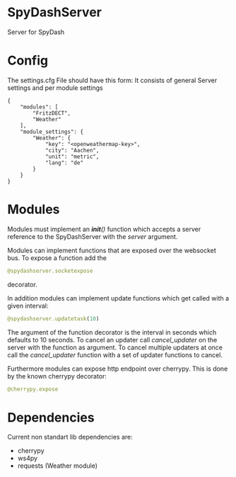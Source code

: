 # SpyDashServer
Server for SpyDash

# Config
The settings.cfg File should have this form:
It consists of general Server settings and per module settings

```
{
    "modules": [
        "FritzDECT",
        "Weather"
    ],
    "module_settings": {
        "Weather": {
            "key": "<openweathermap-key>",
            "city": "Aachen",
            "unit": "metric",
            "lang": "de"
        }
    }
}
```

# Modules
Modules must implement an *__init__()* function which accepts a server reference to the SpyDashServer with the *server* argument.

Modules can implement functions that are exposed over the websocket bus. To expose a function add the
```python
@spydashserver.socketexpose
```
decorator.

In addition modules can implement update functions which get called with a given interval:
```python
@spydashserver.updatetask(10)
```
The argument of the function decorator is the interval in seconds which defaults to 10 seconds.
To cancel an updater call *cancel_updater* on the server with the function as argument.
To cancel multiple updaters at once call the *cancel_updater* function with a set of updater functions to cancel.

Furthermore modules can expose http endpoint over cherrypy. This is done by the known cherrypy decorator:
```python
@cherrypy.expose
```

# Dependencies
Current non standart lib dependencies are:
- cherrypy
- ws4py
- requests (Weather module)

